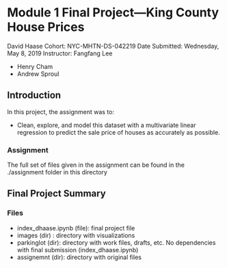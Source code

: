 # Module 1 Final Project—King County House Prices
David Haase
Cohort: NYC-MHTN-DS-042219
Date Submitted: Wednesday, May 8, 2019
Instructor: Fangfang Lee
* Henry Cham
* Andrew Sproul



## Introduction

In this project, the assignment was to:
* Clean, explore, and model this dataset with a multivariate linear regression to predict the sale price of houses as accurately as possible. 

### Assignment
The full set of files given in the assignment can be found in the ./assignment folder in this directory

## Final Project Summary
### Files
* index_dhaase.ipynb (file):  final project file
* images (dir) : directory with visualizations
* parkinglot (dir): directory with work files, drafts, etc. No dependencies with final submission (index_dhaase.ipynb)
* assignemnt (dir): directory with original files

